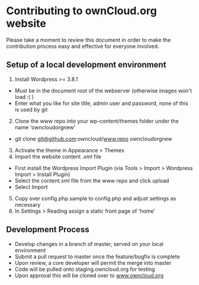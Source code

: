 # Contributing to ownCloud.org website

Please take a moment to review this document in order to make the contribution
process easy and effective for everyone involved.

## Setup of a local development environment

1. Install Wordpress >= 3.8.1
  * Must be in the document root of the webserver (otherwise images won't load :( )
  * Enter what you like for site title, admin user and password, none of this is used by git
2. Clone the www repo into your wp-content/themes folder under the name 'owncloudorgnew'
  * git clone git@github.com:owncloud/www.repo owncloudorgnew
3. Activate the theme in Appearance > Themes
4. Import the website content .xml file
  * First install the Wordpress Import Plugin (via Tools > Import > Wordpress Import > Install Plugin)
  * Select the content.xml file from the www repo and click upload
  * Select Import
5. Copy over config.php.sample to config.php and adjust settings as necessary
6. In Settings > Reading assign a static front page of 'home'

## Development Process

* Develop changes in a branch of master, served on your local environment
* Submit a pull request to master once the feature/bugfix is complete
* Upon review, a core developer will permit the merge into master
* Code will be pulled onto staging.owncloud.org for testing
* Upon approval this will be cloned over to www.owncloud.org
